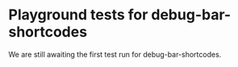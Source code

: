 # Playground tests for debug-bar-shortcodes
We are still awaiting the first test run for debug-bar-shortcodes.
